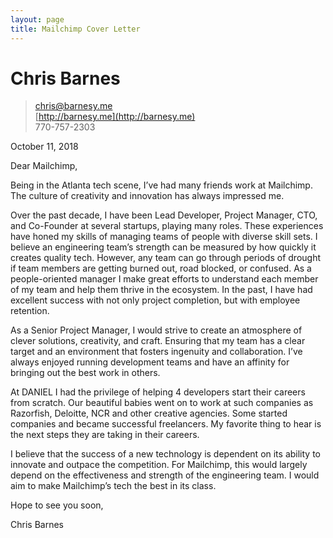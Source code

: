 ```yaml
---
layout: page
title: Mailchimp Cover Letter
---
```


# Chris Barnes
>[chris@barnesy.me](mailto:chris@barnesy.me)  
[http://barnesy.me](http://barnesy.me)  
770-757-2303


October 11, 2018

Dear Mailchimp,

Being in the Atlanta tech scene, I’ve had many friends work at Mailchimp. The culture of creativity and innovation has always impressed me.

Over the past decade, I have been Lead Developer, Project Manager, CTO, and Co-Founder at several startups, playing many roles. These experiences have honed my skills of managing teams of people with diverse skill sets. I believe  an engineering team’s strength can be measured by how quickly it creates quality tech. However, any team can go through periods of drought if team members are getting burned out, road blocked, or confused. As a people-oriented manager I make great efforts to understand each member of my team and help them thrive in the ecosystem. In the past, I have had excellent success with not only project completion, but with employee retention.

As a Senior Project Manager, I would strive to create an atmosphere of clever solutions, creativity, and craft. Ensuring that my team has a clear target and an environment that fosters ingenuity and collaboration. I’ve always enjoyed running development teams and have an affinity for bringing out the best work in others.

At DANIEL I had the privilege of helping 4 developers start their careers from scratch. Our beautiful babies went on to work at such companies as Razorfish, Deloitte, NCR and other creative agencies. Some started companies and became successful freelancers. My favorite thing to hear is the next steps they are taking in their careers.

I believe that the success of a new technology is dependent on its ability to innovate and outpace the competition. For Mailchimp, this would largely depend on the effectiveness and strength of the engineering team. I would aim to make Mailchimp’s tech the best in its class.

Hope to see you soon,



Chris Barnes

